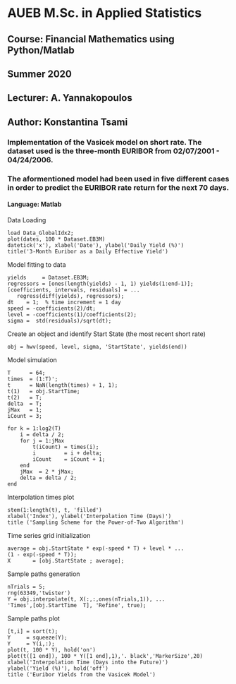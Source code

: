 # AUEB M.Sc. in Applied Statistics
## Course: Financial Mathematics using Python/Matlab
## Summer 2020
## Lecturer: A. Yannakopoulos
## Author: Konstantina Tsami


### Implementation of the Vasicek model on short rate. The dataset used is the three-month EURIBOR from 02/07/2001 - 04/24/2006. 
### The aformentioned model had been used in five different cases in order to predict the EURIBOR rate return for the next 70 days.
#### Language: Matlab




Data Loading
```
load Data_GlobalIdx2;
plot(dates, 100 * Dataset.EB3M)
datetick('x'), xlabel('Date'), ylabel('Daily Yield (%)')
title('3-Month Euribor as a Daily Effective Yield')
```
 
Model fitting to data
```
yields     = Dataset.EB3M;
regressors = [ones(length(yields) - 1, 1) yields(1:end-1)];
[coefficients, intervals, residuals] = ...
   regress(diff(yields), regressors);
dt    = 1;  % time increment = 1 day
speed = -coefficients(2)/dt;
level = -coefficients(1)/coefficients(2);
sigma =  std(residuals)/sqrt(dt);
 ```
 
Create an object and identify Start State (the most recent short rate)
```
obj = hwv(speed, level, sigma, 'StartState', yields(end))
 ```
 
Model simulation
```
T      = 64;
times  = (1:T)';
t      = NaN(length(times) + 1, 1);
t(1)   = obj.StartTime;
t(2)   = T;
delta  = T;
jMax   = 1;
iCount = 3;
 
for k = 1:log2(T)
    i = delta / 2;
    for j = 1:jMax
        t(iCount) = times(i);
        i         = i + delta;
        iCount    = iCount + 1;
    end
    jMax  = 2 * jMax;
    delta = delta / 2;
end
```

Interpolation times plot
```
stem(1:length(t), t, 'filled')
xlabel('Index'), ylabel('Interpolation Time (Days)')
title ('Sampling Scheme for the Power-of-Two Algorithm')
```

Time series grid initialization
```
average = obj.StartState * exp(-speed * T) + level * ...
(1 - exp(-speed * T));
X       = [obj.StartState ; average];
```

Sample paths generation
```
nTrials = 5;
rng(63349,'twister')
Y = obj.interpolate(t, X(:,:,ones(nTrials,1)), ...
'Times',[obj.StartTime  T], 'Refine', true);
```

Sample paths plot
```
[t,i] = sort(t);
Y     = squeeze(Y);
Y     = Y(i,:);
plot(t, 100 * Y), hold('on')
plot(t([1 end]), 100 * Y([1 end],1),'. black','MarkerSize',20)
xlabel('Interpolation Time (Days into the Future)')
ylabel('Yield (%)'), hold('off')
title ('Euribor Yields from the Vasicek Model')
```



